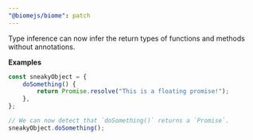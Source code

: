 ```yaml
---
"@biomejs/biome": patch
---
```


Type inference can now infer the return types of functions and methods without annotations.

**Examples**

```ts
const sneakyObject = {
	doSomething() {
		return Promise.resolve("This is a floating promise!");
	},
};

// We can now detect that `doSomething()` returns a `Promise`.
sneakyObject.doSomething();
```
